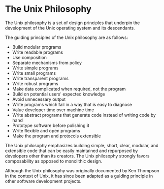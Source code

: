 # The Unix Philosophy

The Unix philosophy is a set of design principles that underpin the development of the Unix operating system and its descendants.

The guiding principles of the Unix philosophy are as follows:

-   Build modular programs
-   Write readable programs
-   Use composition
-   Separate mechanisms from policy
-   Write simple programs
-   Write small programs
-   Write transparent programs
-   Write robust programs
-   Make data complicated when required, not the program
-   Build on potential users' expected knowledge
-   Avoid unnecessary output
-   Write programs which fail in a way that is easy to diagnose
-   Value developer time over machine time
-   Write abstract programs that generate code instead of writing code by hand
-   Prototype software before polishing it
-   Write flexible and open programs
-   Make the program and protocols extensible

The Unix philosophy emphasizes building simple, short, clear, modular, and extensible code that can be easily maintained and repurposed by developers other than its creators. The Unix philosophy strongly favors composability as opposed to monolithic design.

Although the Unix philosophy was originally documented by Ken Thompson in the context of Unix, it has since been adapted as a guiding principle in other software development projects.
